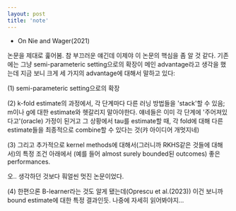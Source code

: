```yaml
---
layout: post
title: 'note'
---
```


- On Nie and Wager(2021)

논문을 제대로 훑어봄. 참 부끄러운 얘긴데 이제야 이 논문의 핵심을 좀 알 것 같다. 기존에는 그냥 semi-parameteric setting으로의 확장이 메인 advantage라고 생각을 했는데
지금 보니 크게 세 가지의 advantage에 대해서 말하고 있다: 

(1) semi-parameteric setting으로의 확장 

(2) k-fold estimate의 과정에서, 각 단계마다 다른 러닝 방법들을 'stack'할 수 있음; m이나 g에 대한 estimate와 헷갈리지 말아야한다. 얘네들은 이미 각 단계에 '주어져있다고'(oracle) 가정이 된거고 그 상황에서 tau를 estimate할 때, 각 fold에 대해 다른 estimate들을 최종적으로 combine할 수 있다는 것(캬 아이디어 개멋지네) 

(3) 그리고 추가적으로 kernel methods에 대해서(그러니까 RKHS같은 것들에 대해서)의 특정 조건 아래에서 (예를 들어 almost surely bounded된 outcomes) 좋은 performances.

오.. 생각하던 것보다 훠얼씬 멋진 논문이었다.

(4) 한편으론 B-learner라는 것도 알게 됐는데(Oprescu et al.(2023)) 이건 보니까 bound estimate에 대한 특정 결과인듯. 나중에 자세히 읽어봐야지...



